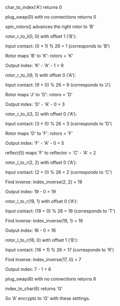 char_to_index('A') returns 0

plug_swap(0) with no connections returns 0

spin_rotors() advances the right rotor to 'B'

rotor_r_to_l(0, 0) with offset 1 ('B'):

Input contact: (0 + 1) % 26 = 1 (corresponds to 'B')

Rotor maps 'B' to 'K': rotors = 'K'

Output index: 'K' - 'A' - 1 = 9

rotor_r_to_l(9, 1) with offset 0 ('A'):

Input contact: (9 + 0) % 26 = 9 (corresponds to 'J')

Rotor maps 'J' to 'D': rotors = 'D'

Output index: 'D' - 'A' - 0 = 3

rotor_r_to_l(3, 2) with offset 0 ('A'):

Input contact: (3 + 0) % 26 = 3 (corresponds to 'D')

Rotor maps 'D' to 'F': rotors = 'F'

Output index: 'F' - 'A' - 0 = 5

reflect(5) maps 'F' to reflector = 'C' - 'A' = 2

rotor_l_to_r(2, 2) with offset 0 ('A'):

Input contact: (2 + 0) % 26 = 2 (corresponds to 'C')

Find inverse: index_inverse(2, 2) = 19

Output index: 19 - 0 = 19

rotor_l_to_r(19, 1) with offset 0 ('A'):

Input contact: (19 + 0) % 26 = 19 (corresponds to 'T')

Find inverse: index_inverse(19, 1) = 16

Output index: 16 - 0 = 16

rotor_l_to_r(16, 0) with offset 1 ('B'):

Input contact: (16 + 1) % 26 = 17 (corresponds to 'R')

Find inverse: index_inverse(17, 0) = 7

Output index: 7 - 1 = 6

plug_swap(6) with no connections returns 6

index_to_char(6) returns 'G'

So 'A' encrypts to 'G' with these settings.